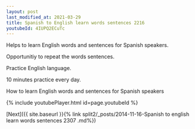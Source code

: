 ```yaml
---
layout: post
last_modified_at: 2021-03-29
title: Spanish to English learn words sentences 2216 
youtubeId: 4IUPQ2ECuTc
---
```

 
 
Helps to learn English words and sentences for Spanish speakers.

Opportunitiy to repeat the words sentences. 

Practice English language. 
 
10 minutes practice every day. 
 
How to learn English words and sentences for Spanish speakers 
 
{% include youtubePlayer.html id=page.youtubeId %}
 
 
[Next]({{ site.baseurl }}{% link  split2/_posts/2014-11-16-Spanish to english learn words sentences 2307 .md%})
 
